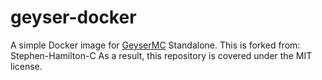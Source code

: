 # geyser-docker
A simple Docker image for [GeyserMC](https://geysermc.org/) Standalone.
This is forked from: Stephen-Hamilton-C
As a result, this repository is covered under the MIT license.
